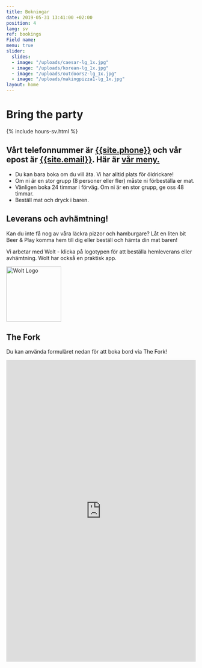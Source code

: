 ```yaml
---
title: Bokningar
date: 2019-05-31 13:41:00 +02:00
position: 4
lang: sv
ref: bookings
Field name: 
menu: true
slider:
  slides:
  - image: "/uploads/caesar-lg_1x.jpg"
  - image: "/uploads/korean-lg_1x.jpg"
  - image: "/uploads/outdoors2-lg_1x.jpg"
  - image: "/uploads/makingpizza1-lg_1x.jpg"
layout: home
---
```


# Bring the party

{% include hours-sv.html %}

## Vårt telefonnummer är <a href="tel:{{site.phone}}">{{site.phone}}</a> och vår epost är <a href="mailto:{{site.email}}">{{site.email}}</a>. Här är <a href="food-sv.html">vår meny.</a>

- Du kan bara boka om du vill äta. Vi har alltid plats för öldrickare!
- Om ni är en stor grupp (8 personer eller fler) måste ni förbeställa er mat.
- Vänligen boka 24 timmar i förväg. Om ni är en stor grupp, ge oss 48 timmar.
- Beställ mat och dryck i baren.

## Leverans och avhämtning!

Kan du inte få nog av våra läckra pizzor och hamburgare? Låt en liten bit Beer & Play komma hem till dig eller beställ och hämta din mat baren!

Vi arbetar med Wolt - klicka på logotypen för att beställa hemleverans eller avhämtning. Wolt har också en praktisk app.

<div class="center">
<a target="_blank" href="https://wolt.com/en/swe/stockholm/restaurant/beer-n-play"><img src="../assets/images/wolt-logo.png" alt="Wolt Logo" style="width: 146px "></a>
</div>

## The Fork

Du kan använda formuläret nedan för att boka bord via The Fork!

<div class="center" style="background: white">
<iframe id="thefork" src="https://module.lafourchette.com/sv_SE/module/554537-f9b2f" style="width: 100%; min-height:800px; border:none; scrolling:yes;"></iframe>
</div>
